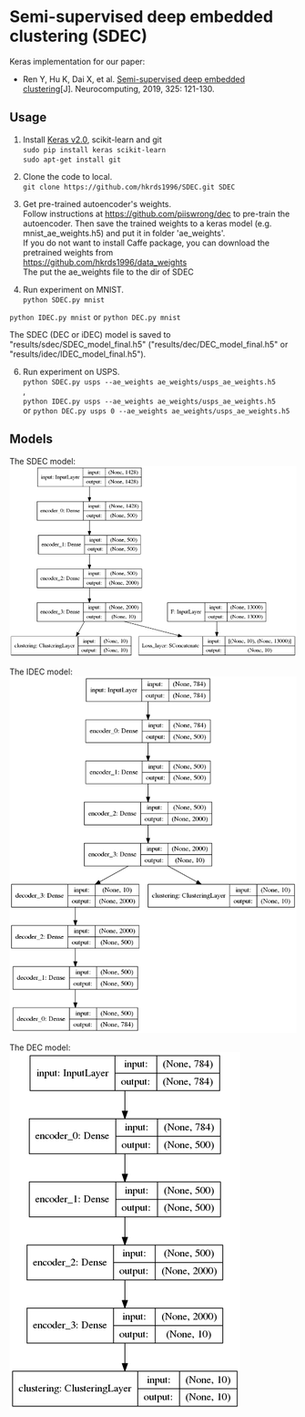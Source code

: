 # Semi-supervised deep embedded clustering (SDEC)

Keras implementation for our paper:

* Ren Y, Hu K, Dai X, et al. [Semi-supervised deep embedded clustering](https://www.sciencedirect.com/science/article/pii/S0925231218312049)[J]. Neurocomputing, 2019, 325: 121-130.

## Usage
1. Install [Keras v2.0](https://github.com/fchollet/keras), scikit-learn and git   
`sudo pip install keras scikit-learn`   
`sudo apt-get install git`
2. Clone the code to local.   
`git clone https://github.com/hkrds1996/SDEC.git SDEC`

3. Get pre-trained autoencoder's weights.   
Follow instructions at https://github.com/piiswrong/dec to pre-train the autoencoder.
Then save the trained weights to a keras model (e.g. mnist_ae_weights.h5) and put it in folder 'ae_weights'.  
If you do not want to install Caffe package, you can download the pretrained weights from   
https://github.com/hkrds1996/data_weights   
The put the ae_weights file to the dir of SDEC

4. Run experiment on MNIST.   
`python SDEC.py mnist`

`python IDEC.py mnist`
or
`python DEC.py mnist`

The SDEC (DEC or iDEC) model is saved to "results/sdec/SDEC_model_final.h5" ("results/dec/DEC_model_final.h5" or "results/idec/IDEC_model_final.h5").

6. Run experiment on USPS.   
`python SDEC.py usps --ae_weights ae_weights/usps_ae_weights.h5`   
 ,   
`python IDEC.py usps --ae_weights ae_weights/usps_ae_weights.h5`   
or
`python DEC.py usps 0 --ae_weights ae_weights/usps_ae_weights.h5` 


## Models
The SDEC model:    
![](./sdec_model.png "SDEC model")

The IDEC model:    
![](./idec_model.png 'IDEC model')

The DEC model:    
![](./dec_model.png "DEC model")

